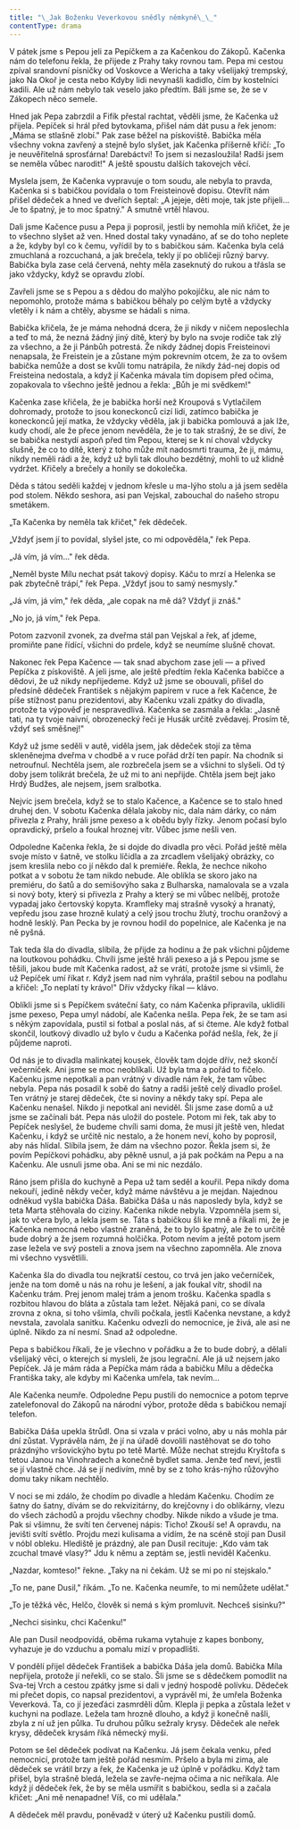 ```yaml
---
title: "\_Jak Boženku Veverkovou snědly němkyně\_\_"
contentType: drama
---
```


<section>

V pátek jsme s Pepou jeli za Pepíčkem a za Kačenkou do Zákopů. Kačenka nám do telefonu řekla, že přijede z Prahy taky rovnou tam. Pepa mi cestou zpíval srandovní písničky od Voskovce a Wericha a taky všelijaký trempský, jako Na Okoř je cesta nebo Kdyby lidi nevynašli kadidlo, čím by kostelníci kadili. Ale už nám nebylo tak veselo jako předtím. Báli jsme se, že se v Zákopech něco semele.

Hned jak Pepa zabrzdil a Fifík přestal rachtat, věděli jsme, že Kačenka už přijela. Pepíček si hrál před bytovkama, přišel nám dát pusu a řek jenom: „Máma se stlašně zlobí." Pak zase běžel na pískoviště. Babička měla všechny vokna zavřený a stejně bylo slyšet, jak Kačenka příšerně křičí: „To je neuvěřitelná sprosťárna! Darebáctví! To jsem si nezasloužila! Radši jsem se neměla vůbec narodit!" A ještě spoustu dalších takovejch věcí.

Myslela jsem, že Kačenka vypravuje o tom soudu, ale nebyla to pravda, Kačenka si s babičkou povídala o tom Freisteinově dopisu. Otevřít nám přišel dědeček a hned ve dveřích šeptal: „A jejeje, děti moje, tak jste přijeli... Je to špatný, je to moc špatný." A smutně vrtěl hlavou.

Dali jsme Kačence pusu a Pepa ji poprosil, jestli by nemohla míň křičet, že je to všechno slyšet až ven. Hned dostal taky vynadáno, ať se do toho neplete a že, kdyby byl co k čemu, vyřídil by to s babičkou sám. Kačenka byla celá zmuchlaná a rozcuchaná, a jak brečela, tekly jí po obličeji různý barvy. Babička byla zase celá červená, nehty měla zaseknutý do rukou a třásla se jako vždycky, když se opravdu zlobí.

Zavřeli jsme se s Pepou a s dědou do malýho pokojíčku, ale nic nám to nepomohlo, protože máma s babičkou běhaly po celým bytě a vždycky vletěly i k nám a chtěly, abysme se hádali s nima.

Babička křičela, že je máma nehodná dcera, že ji nikdy v ničem neposlechla a teď to má, že nezná žádný jiný dítě, který by bylo na svoje rodiče tak zlý za všechno, a že ji Pánbůh potrestá. Že nikdy žádnej dopis Freisteinovi nenapsala, že Freistein je a zůstane mým pokrevním otcem, že za to ovšem babička nemůže a dost se kvůli tomu natrápila, že nikdy žád-nej dopis od Freisteina nedostala, a když jí Kačenka mávala tím dopisem před očima, zopakovala to všechno ještě jednou a řekla: „Bůh je mi svědkem!"

Kačenka zase křičela, že je babička horší než Kroupová s Vytlačilem dohromady, protože to jsou koneckonců cizí lidi, zatímco babička je koneckonců její matka, že vždycky věděla, jak ji babička pomlouvá a jak lže, kudy chodí, ale že přece jenom nevěděla, že je to tak strašný, že se diví, že se babička nestydí aspoň před tím Pepou, kterej se k ní choval vždycky slušně, že co to dítě, který z toho může mít nadosmrti trauma, že ji, mámu, nikdy neměli rádi a že, když už byli tak dlouho bezdětný, mohli to už klidně vydržet. Křičely a brečely a honily se dokolečka.

Děda s tátou seděli každej v jednom křesle u ma-lýho stolu a já jsem seděla pod stolem. Někdo seshora, asi pan Vejskal, zabouchal do našeho stropu smetákem.

„Ta Kačenka by neměla tak křičet," řek dědeček.

„Vždyť jsem jí to povídal, slyšel jste, co mi odpověděla," řek Pepa.

„Já vím, já vím..." řek děda.

„Neměl byste Mílu nechat psát takový dopisy. Káču to mrzí a Helenka se pak zbytečně trápí," řek Pepa. „Vždyť jsou to samý nesmysly."

„Já vím, já vím," řek děda, „ale copak na mě dá? Vždyť ji znáš."

„No jo, já vím," řek Pepa.

Potom zazvonil zvonek, za dveřma stál pan Vejskal a řek, ať jdeme, promiňte pane řídící, všichni do prdele, když se neumíme slušně chovat.

Nakonec řek Pepa Kačence — tak snad abychom zase jeli — a přived Pepíčka z pískoviště. A jeli jsme, ale ještě předtím řekla Kačenka babičce a dědovi, že už nikdy nepřijedeme. Když už jsme se obouvali, přišel do předsíně dědeček František s nějakým papírem v ruce a řek Kačence, že píše stížnost panu prezidentovi, aby Kačenku vzali zpátky do divadla, protože ta výpověď je nespravedlivá. Kačenka se zasmála a řekla: „Jasně tati, na ty tvoje naivní, obrozenecký řeči je Husák určitě zvědavej. Prosím tě, vždyť seš směšnej!"

Když už jsme seděli v autě, viděla jsem, jak dědeček stojí za těma skleněnejma dveřma v chodbě a v ruce pořád drží ten papír. Na chodník si netroufnul. Nechtěla jsem, ale rozbrečela jsem se a všichni to slyšeli. Od tý doby jsem tolikrát brečela, že už mi to ani nepřijde. Chtěla jsem bejt jako Hrdý Budžes, ale nejsem, jsem sralbotka.

Nejvíc jsem brečela, když se to stalo Kačence, a Kačence se to stalo hned druhej den. V sobotu Kačenka dělala jakoby nic, dala nám dárky, co nám přivezla z Prahy, hráli jsme pexeso a k obědu byly řízky. Jenom počasí bylo opravdický, pršelo a foukal hroznej vítr. Vůbec jsme nešli ven.

Odpoledne Kačenka řekla, že si dojde do divadla pro věci. Pořád ještě měla svoje místo v šatně, ve stolku líčidla a za zrcadlem všelijaký obrázky, co jsem kreslila nebo co jí někdo dal k premiéře. Řekla, že nechce nikoho potkat a v sobotu že tam nikdo nebude. Ale oblíkla se skoro jako na premiéru, do šatů a do semišovýho saka z Bulharska, namalovala se a vzala si nový boty, který si přivezla z Prahy a který se mi vůbec nelíběj, protože vypadaj jako čertovský kopyta. Kramfleky maj strašně vysoký a hranatý, vepředu jsou zase hrozně kulatý a celý jsou trochu žlutý, trochu oranžový a hodně lesklý. Pan Pecka by je rovnou hodil do popelnice, ale Kačenka je na ně pyšná.

Tak teda šla do divadla, slíbila, že přijde za hodinu a že pak všichni půjdeme na loutkovou pohádku. Chvíli jsme ještě hráli pexeso a já s Pepou jsme se těšili, jakou bude mít Kačenka radost, až se vrátí, protože jsme si všimli, že už Pepíček umí říkat r. Když jsem nad nim vyhrála, praštil sebou na podlahu a křičel: „To neplatí ty krávo!" Dřív vždycky říkal — klávo.

Oblíkli jsme si s Pepíčkem sváteční šaty, co nám Kačenka připravila, uklidili jsme pexeso, Pepa umyl nádobí, ale Kačenka nešla. Pepa řek, že se tam asi s někým zapovídala, pustil si fotbal a poslal nás, ať si čteme. Ale když fotbal skončil, loutkový divadlo už bylo v čudu a Kačenka pořád nešla, řek, že jí půjdeme naproti.

Od nás je to divadla malinkatej kousek, člověk tam dojde dřív, než skončí večerníček. Ani jsme se moc neoblíkali. Už byla tma a pořád to fičelo. Kačenku jsme nepotkali a pan vrátný v divadle nám řek, že tam vůbec nebyla. Pepa nás posadil k sobě do šatny a radši ještě celý divadlo prošel. Ten vrátný je starej dědeček, čte si noviny a někdy taky spí. Pepa ale Kačenku nenašel. Nikdo ji nepotkal ani neviděl. Šli jsme zase domů a už jsme se začínali bát. Pepa nás uložil do postele. Potom mi řek, tak aby to Pepíček neslyšel, že budeme chvíli sami doma, že musí jít ještě ven, hledat Kačenku, i když se určitě nic nestalo, a že honem neví, koho by poprosil, aby nás hlídal. Slíbila jsem, že dám na všechno pozor. Řekla jsem si, že povím Pepíčkovi pohádku, aby pěkně usnul, a já pak počkám na Pepu a na Kačenku. Ale usnuli jsme oba. Ani se mi nic nezdálo.

Ráno jsem přišla do kuchyně a Pepa už tam seděl a kouřil. Pepa nikdy doma nekouří, jedině někdy večer, když máme návštěvu a je mejdan. Najednou odněkud vyšla babička Dáša. Babička Dáša u nás naposledy byla, když se teta Marta stěhovala do ciziny. Kačenka nikde nebyla. Vzpomněla jsem si, jak to včera bylo, a lekla jsem se. Táta s babičkou šli ke mně a říkali mi, že je Kačenka nemocná nebo vlastně zraněná, že to bylo špatný, ale že to určitě bude dobrý a že jsem rozumná holčička. Potom nevím a ještě potom jsem zase ležela ve svý posteli a znova jsem na všechno zapomněla. Ale znova mi všechno vysvětlili.

Kačenka šla do divadla tou nejkratší cestou, co trvá jen jako večerníček, jenže na tom domě u nás na rohu je lešení, a jak foukal vítr, shodil na Kačenku trám. Prej jenom malej trám a jenom trošku. Kačenka spadla s rozbitou hlavou do bláta a zůstala tam ležet. Nějaká pani, co se dívala zrovna z okna, si toho všimla, chvíli počkala, jestli Kačenka nevstane, a když nevstala, zavolala sanitku. Kačenku odvezli do nemocnice, je živá, ale asi ne úplně. Nikdo za ní nesmí. Snad až odpoledne.

Pepa s babičkou říkali, že je všechno v pořádku a že to bude dobrý, a dělali všelijaký věci, o kterejch si mysleli, že jsou legrační. Ale já už nejsem jako Pepíček. Já je mám ráda a Pepíčka mám ráda a babičku Mílu a dědečka Františka taky, ale kdyby mi Kačenka umřela, tak nevím...

Ale Kačenka neumře. Odpoledne Pepu pustili do nemocnice a potom teprve zatelefonoval do Zákopů na národní výbor, protože děda s babičkou nemají telefon.

Babička Dáša upekla štrůdl. Ona si vzala v práci volno, aby u nás mohla pár dní zůstat. Vyprávěla nám, že jí na úřadě dovolili nastěhovat se do toho prázdnýho vršovickýho bytu po tetě Martě. Může nechat strejdu Kryštofa s tetou Janou na Vinohradech a konečně bydlet sama. Jenže teď neví, jestli se jí vlastně chce. Já se jí nedivím, mně by se z toho krás-nýho růžovýho domu taky nikam nechtělo.

V noci se mi zdálo, že chodím po divadle a hledám Kačenku. Chodím ze šatny do šatny, dívám se do rekvizitárny, do krejčovny i do oblíkárny, vlezu do všech záchodů a projdu všechny chodby. Nikde nikdo a všude je tma. Pak si všimnu, že svítí ten červenej nápis: Ticho! Zkouší se! A opravdu, na jevišti svítí světlo. Projdu mezi kulisama a vidím, že na scéně stojí pan Dusil v nóbl obleku. Hlediště je prázdný, ale pan Dusil recituje: „Kdo vám tak zcuchal tmavé vlasy?" Jdu k němu a zeptám se, jestli neviděl Kačenku.

„Nazdar, komteso!" řekne. „Taky na ni čekám. Už se mi po ní stejskalo."

„To ne, pane Dusil," říkám. „To ne. Kačenka neumře, to mi nemůžete udělat."

„To je těžká věc, Helčo, člověk si nemá s kým promluvit. Nechceš sisinku?"

„Nechci sisinku, chci Kačenku!"

Ale pan Dusil neodpovídá, oběma rukama vytahuje z kapes bonbony, vyhazuje je do vzduchu a pomalu mizí v propadlišti.

V pondělí přijel dědeček František a babička Dáša jela domů. Babička Míla nepřijela, protože jí neřekli, co se stalo. Šli jsme se s dědečkem pomodlit na Sva-tej Vrch a cestou zpátky jsme si dali v jedný hospodě polívku. Dědeček mi přečet dopis, co napsal prezidentovi, a vyprávěl mi, že umřela Boženka Veverková. Ta, co jí jezeďáci zasmrděli dům. Klepla ji pepka a zůstala ležet v kuchyni na podlaze. Ležela tam hrozně dlouho, a když ji konečně našli, zbyla z ní už jen půlka. Tu druhou půlku sežraly krysy. Dědeček ale neřek krysy, dědeček krysám říká německý myši.

Potom se šel dědeček podívat na Kačenku. Já jsem čekala venku, před nemocnicí, protože tam ještě pořád nesmím. Pršelo a byla mi zima, ale dědeček se vrátil brzy a řek, že Kačenka je už úplně v pořádku. Když tam přišel, byla strašně bledá, ležela se zavře-nejma očima a nic neříkala. Ale když jí dědeček řek, že by se měla usmířit s babičkou, sedla si a začala křičet: „Ani mě nenapadne! Víš, co mi udělala."

A dědeček měl pravdu, poněvadž v úterý už Kačenku pustili domů.

</section>
